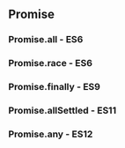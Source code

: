 ## Promise

### Promise.all - ES6

### Promise.race - ES6

### Promise.finally - ES9

### Promise.allSettled - ES11

### Promise.any - ES12
